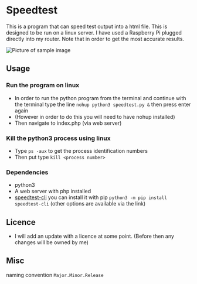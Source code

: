 # Speedtest
This is a program that can speed test output into a html file. 
This is designed to be run on a linux server. I have used a Raspberry Pi plugged directly into my router. 
Note that in order to get the most accurate results.

![Picture of sample image](https://github.com/ChaimStanton/speedtest/blob/markdown-patch/sampeImage.jpg "picture of sample image")

## Usage
### Run the program on linux
* In order to run the python program from the terminal and continue with the terminal type
the line 
```nohup python3 speedtest.py &``` then press enter again   
* (However in order to do this you will need to have nohup installed)
* Then navigate to index.php (via web server)

### Kill the python3 process using linux
* Type `ps -aux` to get the process identification numbers 
* Then put type `kill <process number>`

### Dependencies 
* python3 
* A web server with php installed 
* [speedtest-cli](https://pypi.org/project/speedtest-cli/) you can install it with pip `python3 -m pip install speedtest-cli` (other options are available via the link)  

## Licence
* I will add an update with a licence at some point. (Before then any changes will be owned by me) 

## Misc
naming convention `Major.Minor.Release`  
